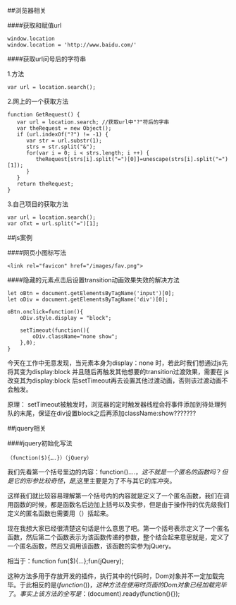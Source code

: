 ##浏览器相关

####获取和赋值url

	window.location
	window.location = 'http://www.baidu.com/'


####获取url问号后的字符串

1.方法

	var url = location.search();

2.网上的一个获取方法

	function GetRequest() {  
	   var url = location.search; //获取url中"?"符后的字串  
	   var theRequest = new Object();  
	   if (url.indexOf("?") != -1) {  
	      var str = url.substr(1);  
	      strs = str.split("&");  
	      for(var i = 0; i < strs.length; i ++) {  
	         theRequest[strs[i].split("=")[0]]=unescape(strs[i].split("=")[1]);  
	      }  
	   }  
	   return theRequest;  
	}  
	
3.自己项目的获取方法

	var url = location.search();
	var oTxt = url.split("=")[1];




##js案例

####网页小图标写法

	<link rel="favicon" href="/images/fav.png">

####隐藏的元素点击后设置transition动画效果失效的解决方法

	let oBtn = document.getElementsByTagName('input')[0];
	let oDiv = document.getElementsByTagName('div')[0];

	oBtn.onclick=function(){
		oDiv.style.display = "block";
		
		setTimeout(function(){
			oDiv.className="none show";
		},0);
	}

今天在工作中无意发现，当元素本身为display：none 时，若此时我们想通过js先将其变为display:block 并且随后再触发其他想要的transition过渡效果，需要在 js改变其为display:block 后setTimeout再去设置其他过渡动画，否则该过渡动画不会触发。 

原理： setTimeout被触发时，浏览器的定时触发器线程会将事件添加到待处理列队的末尾，保证在div设置block之后再添加className:show???????




##jquery相关

####jquery初始化写法

	（function($){….}）（jQuery）


我们先看第一个括号里边的内容：function($){….}，这不就是一个匿名的函数吗？但是它的形参比较奇怪，是$,这里主要是为了不与其它的库冲突。

这样我们就比较容易理解第一个括号内的内容就是定义了一个匿名函数，我们在调用函数的时候，都是函数名后边加上括号以及实参，但是由于操作符的优先级我们定义的匿名函数也需要用（）括起来。

现在我想大家已经很清楚这句话是什么意思了吧。第一个括号表示定义了一个匿名函数，然后第二个函数表示为该函数传递的参数，整个结合起来意思就是，定义了一个匿名函数，然后又调用该函数，该函数的实参为jQuery。

相当于：function fun($){…};fun(jQuery);

这种方法多用于存放开发的插件，执行其中的代码时，Dom对象并不一定加载完毕。于此相反的是$(function(){})，这种方法在使用时页面的Dom对象已经加载完毕了。事实上该方法的全写是：$(document).ready(function(){});